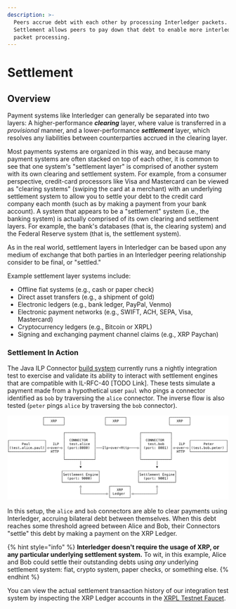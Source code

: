 ```yaml
---
description: >-
  Peers accrue debt with each other by processing Interledger packets.
  Settlement allows peers to pay down that debt to enable more interledger
  packet processing.
---
```


# Settlement

## Overview

Payment systems like Interledger can generally be separated into two layers: A higher-performance _**clearing**_ layer, where value is transferred in a _provisional_ manner, and a lower-performance _**settlement**_ layer, which resolves any liabilities between counterparties accrued in the clearing layer.

Most payments systems are organized in this way, and because many payment systems are often stacked on top of each other, it is common to see that one system's "settlement layer" is comprised of another system with its own clearing and settlement system. For example, from a consumer perspective, credit-card processors like Visa and Mastercard can be viewed as "clearing systems" \(swiping the card at a merchant\) with an underlying settlement system to allow you to settle your debt to the credit card company each month \(such as by making a payment from your bank account\). A system that appears to be a "settlement" system \(i.e., the banking system\) is actually comprised of its own clearing and settlement layers. For example, the bank's databases \(that is, the clearing system\) and the Federal Reserve system \(that is, the settlement system\).

As in the real world, settlement layers in Interledger can be based upon any medium of exchange that both parties in an Interledger peering relationship consider to be final, or "settled."

Example settlement layer systems include:

* Offline fiat systems \(e.g., cash or paper check\)
* Direct asset transfers \(e.g., a shipment of gold\)
* Electronic ledgers \(e.g., bank ledger, PayPal, Venmo\)
* Electronic payment networks \(e.g., SWIFT, ACH, SEPA, Visa, Mastercard\)
* Cryptocurrency ledgers \(e.g., Bitcoin or XRPL\)
* Signing and exchanging payment channel claims \(e.g., XRP Paychan\)

### Settlement In Action

The Java ILP Connector [build system](https://circleci.com/gh/sappenin/java-ilpv4-connector) currently runs a nightly integration test to exercise and validate its ability to interact with settlement engines that are compatible with IL-RFC-40 \[TODO Link\]. These tests simulate a payment made from a hypothetical user `paul` who pings a connector identified as `bob` by traversing the `alice` connector. The inverse flow is also tested \(`peter` pings `alice` by traversing the `bob` connector\).
<!-- How should this sentence end?  -->

![This topology allows Paul to ping the &quot;Bob&quot; Connector, and Peter to ping the Alice Connector.](../.gitbook/assets/settlementenginetopologies%20%281%29.svg)

In this setup, the `alice` and `bob` connectors are able to clear payments using Interledger, accruing bilateral debt between themselves. When this debt reaches some threshold agreed between Alice and Bob, their Connectors "settle" this debt by making a payment on the XRP Ledger.

{% hint style="info" %}
**Interledger doesn't require the usage of XRP, or any particular underlying settlement system.** To wit, in this example, Alice and Bob could settle their outstanding debts using _any_ underlying settlement system: fiat, crypto system, paper checks, or something else.
{% endhint %}

You can view the actual settlement transaction history of our integration test system by inspecting the XRP Ledger accounts in the [XRPL Testnet Faucet](https://xrpl.org/xrp-ledger-rpc-tool.html).
